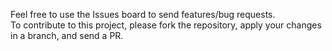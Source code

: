 Feel free to use the Issues board to send features/bug requests.  
To contribute to this project, please fork the repository, apply your changes in a branch, and send a PR.